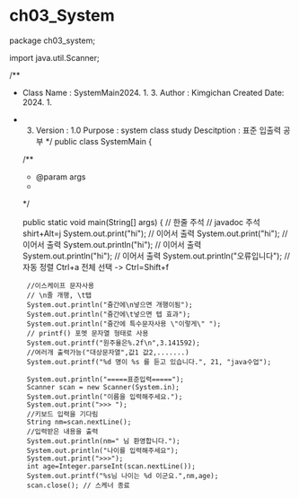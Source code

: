 # ch03_System
package ch03_system;

import java.util.Scanner;

/**
 * Class Name : SystemMain2024. 1. 3. Author : Kimgichan Created Date: 2024. 1.
 * 3. Version : 1.0 Purpose : system class study Descitption : 표준 입출력 공부
 */
public class SystemMain {

	/**
	 * @param args
	 * 
	 */

	public static void main(String[] args) {
		// 한줄 주석
		// javadoc 주석 shirt+Alt=j
		System.out.print("hi"); // 이어서 출력
		System.out.print("hi"); // 이어서 출력
		System.out.println("hi"); // 이어서 출력
		System.out.println("hi"); // 이어서 출력
		System.out.println("오류입니다");
		//자동 정렬 Ctrl+a 전체 선택 -> Ctrl=Shift+f
		
		//이스케이프 문자사용
		// \n줄 개행, \t탭
		System.out.println("즁간에\n넣으면 개행이됨");
		System.out.println("즁간에\t넣으면 텝 효과");
		System.out.println("즁간에 특수문자사용 \"이렇게\" ");
		// printf() 포멧 문자열 형태로 사용
		System.out.printf("원주율은%.2f\n",3.141592);
		//여러개 출력가능("대상문자열",값1 값2,.......)
		System.out.printf("%d 명이 %s 를 듣고 있습니다.", 21, "java수업");
		
		System.out.println("=====표준입력=====");
		Scanner scan = new Scanner(System.in);
		System.out.println("이름을 입력해주세요.");
		System.out.print(">>> ");
		//키보드 입력을 기다림
		String nm=scan.nextLine();
		//입력받은 내용을 출력
		System.out.println(nm=" 님 환영합니다.");
		System.out.println("나이를 입력해주세요");
		System.out.print(">>>");
		int age=Integer.parseInt(scan.nextLine());
		System.out.printf("%s님 나이는 %d 이군요.",nm,age);
		scan.close(); // 스케너 종료
		
